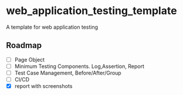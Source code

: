 # web_application_testing_template

A template for web application testing

## Roadmap

- [ ] Page Object
- [ ] Minimum Testing Components. Log,Assertion, Report
- [ ] Test Case Management, Before/After/Group
- [ ] CI/CD
- [x] report with screenshots